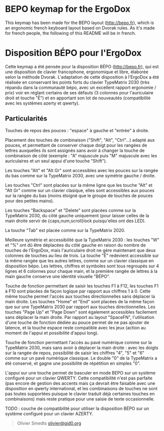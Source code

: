 # BEPO keymap for the ErgoDox

This keymap has been made for the BEPO layout (http://bepo.fr), which is an ergonomic french keyboard layout based on Dvorak rules. As it's made for french people, the following of this README will be in french.

# Disposition BÉPO pour l'ErgoDox

Cette keymap a été pensée pour la disposition BÉPO (http://bepo.fr), qui est une disposition de clavier francophone, ergonomique et libre, élaborée selon la méthode Dvorak. L'adaptation de cette disposition à l'ErgoDox a été réalisée en conservant les points forts du clavier TypeMatrix 2030 (très répandu dans la communauté bépo, avec un excellent rapport ergonomie / prix) voir en réglant certains de ses défauts (3 colonnes pour l'auriculaire droit et touche "Ê") et en apportant son lot de nouveautés (compatibilité avec les systèmes azerty et qwerty).

Particularités
--------------

Touches de repos des pouces : "espace" à gauche et "entrée" à droite.

Placement des touches de combinaison ("Shift", "Alt", "Ctrl"...) adapté aux pouces, et permettant de conserver chaque doigt pour les rangées de lettres auxquelles ils sont assignés sans avoir à changer la touche de combinaison de côté (exemple : "A" majuscule puis "M" majuscule avec les auriculaires et un seul appui d'une touche "Shift").

Les touches "Alt" et "Alt Gr" sont accessibles avec les pouces sur la rangée du bas comme sur la TypeMatrix 2030, avec une symétrie gauche / droite.

Les touches "Ctrl" sont placées sur la même ligne que les touche "Alt" et "Alt Gr" comme sur un clavier clasique, elles sont accessibles aux pouces sur la rangée du bas (moins éloigné que le groupe de touches de pouces pour des petites mains).

Les touches "Backspace" et "Delete" sont placées comme sur la TypeMatrix 2030, du côté gauche uniquement (pour laisser celles de la main droite servir de {caps,num,scroll}lock puisqu'elles ont des LED).

La touche "Tab" est placée comme sur la TypeMatrix 2020.

Meilleure symétrie et accessibilité que la TypeMatrix 2030 : les touches "W" et "%" ont dû être déplacées du côté gauche en raison du nombre de touches de l'ErgoDox, mais l'auriculaire droit ne gère maintenant que deux colonnes de touches au lieu de trois. La touche "Ê" redevient accessible sur la même rangée que les autres lettres, comme sur un clavier classique en disposition bépo. Les lettres, chiffres et symboles sont tous regroupés sur 4 lignes et 6 colonnes pour chaque main, et la première rangée de lettres à la main gauche conserve une identité visuelle "BÉPO".

Touche de fonction permettant de saisir les touches F1 à F12, les touches F1 à F10 sont placées de façon logique par rapport aux chiffres 1 à 0. Cette même touche permet l'accès aux touches directionnelles sans déplacer la main droite. Les touches "Home" et "End" sont placées de la même façon que sur une TypeMatrix 2030 par rapport aux touches directionnelles. Les touches "Page Up" et "Page Down" sont également accessibles facilement sans déplacer la main droite. Par rapport au layout "SpaceFN", l'utilisation d'une touche de fonction dédiée au pouce permet de ne pas ajouter de latence, et la touche espace reste compatible avec les jeux (action au moment de l'appui et possibilité d'appui long).

Touche de fonction permettant l'accès au pavé numérique comme sur la TypeMatrix 2030, mais sans avoir à déplacer la main droite : avec les doigts sur la rangée de repos, possibilité de saisir les chiffres "4", "5" et "6" comme sur un pavé numérique classique. Le double "0" de la TypeMatrix a été conservé, et gagne une possibilité de répétition en simples "0".

L'appui sur une touche permet de basculer en mode BEPO sur un système configuré pour un clavier QWERTY. Cette compatibilité n'est pas parfaite (pas encore de gestion des accents mais ça devrait être faisable avec une disposition en qwerty international, et les combinaisons de touches ne sont pas toutes supportées puisque le clavier traduit déjà certaines touches en combinaisons) mais reste pratique pour une saisie de texte occasionnelle.

TODO : couche de compatibilité pour utiliser la disposition BÉPO sur un système configuré pour un clavier AZERTY.

> Olivier Smedts <olivier@gid0.org>
